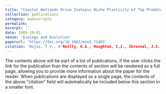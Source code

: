 ```yaml
---
title: "Coastal Wetlands Drive Isotopic Niche Plasticity of Top Predator Fish Communities in Green Bay, Lake Michigan (USA)"
collection: publications
category: manuscripts
permalink: 
excerpt: ''
date: 2009-10-01
venue: 'Ecology and Evolution'
paperurl: 'https://doi.org/10.1002/ece3.71463'
citation: 'Rojas, T.V., O'Reilly, K.E., Houghton, C.J., Shrovnal, J.S., Berg, M.B., Uzarski, D.G., Lamberti, G.A. and Forsythe, P.S. (2025), Coastal Wetlands Drive Isotopic Niche Plasticity of Top Predator Fish Communities in Green Bay, Lake Michigan (USA). <i>Ecology and Evolution</i>, 15: e71463.'
---
```

The contents above will be part of a list of publications, if the user clicks the link for the publication than the contents of section will be rendered as a full page, allowing you to provide more information about the paper for the reader. When publications are displayed as a single page, the contents of the above "citation" field will automatically be included below this section in a smaller font.
